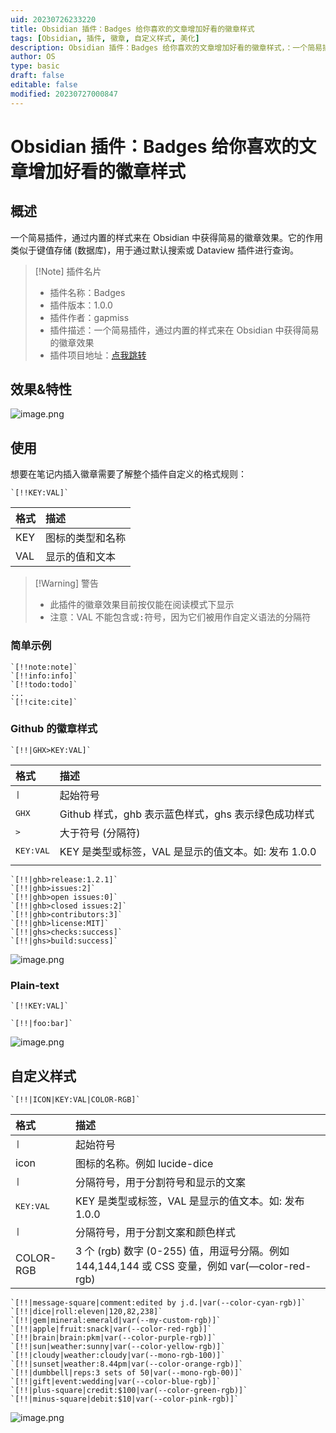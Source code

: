 ```yaml
---
uid: 20230726233220
title: Obsidian 插件：Badges 给你喜欢的文章增加好看的徽章样式
tags: [Obsidian, 插件, 徽章, 自定义样式, 美化]
description: Obsidian 插件：Badges 给你喜欢的文章增加好看的徽章样式，：一个简易插件，通过内置的样式来在 Obsidian 中获得简易的徽章效果
author: OS
type: basic
draft: false
editable: false
modified: 20230727000847
---
```


# Obsidian 插件：Badges 给你喜欢的文章增加好看的徽章样式

## 概述

一个简易插件，通过内置的样式来在 Obsidian 中获得简易的徽章效果。它的作用类似于键值存储 (数据库)，用于通过默认搜索或 Dataview 插件进行查询。

> [!Note] 插件名片
> - 插件名称：Badges
> - 插件版本：1.0.0
> - 插件作者：gapmiss
> - 插件描述：一个简易插件，通过内置的样式来在 Obsidian 中获得简易的徽章效果
> - 插件项目地址：[点我跳转](https://github.com/gapmiss/badges)

## 效果&特性

![image.png](https://cdn.pkmer.cn/images/20230726235457.png!pkmer)

## 使用

想要在笔记内插入徽章需要了解整个插件自定义的格式规则：

```格式规则如下：
`[!!KEY:VAL]`
```

|格式|描述|
|:--|:--|
|KEY|图标的类型和名称  |
|VAL|显示的值和文本|

> [!Warning] 警告
> - 此插件的徽章效果目前按仅能在阅读模式下显示
> - 注意：VAL 不能包含或<kbd>:</kbd>符号，因为它们被用作自定义语法的分隔符

### 简单示例

```简单示例
`[!!note:note]`
`[!!info:info]`
`[!!todo:todo]`
...
`[!!cite:cite]`
```

### Github 的徽章样式

```语法格式
`[!!|GHX>KEY:VAL]`
```

|格式| 描述 |
|:--|:--|
|<kbd>\|</kbd> |起始符号|`| |</kbd> |</kbd>|  |</kbd>|  |
|<kbd>GHX</kbd> |Github 样式，ghb 表示蓝色样式，ghs 表示绿色成功样式|
|<kbd>></kbd>|大于符号 (分隔符)|
|<kbd>KEY:VAL</kbd>|KEY 是类型或标签，VAL 是显示的值文本。如: 发布 1.0.0|
|  |  |

```简单示例
`[!!|ghb>release:1.2.1]`
`[!!|ghb>issues:2]`
`[!!|ghb>open issues:0]`
`[!!|ghb>closed issues:2]`
`[!!|ghb>contributors:3]`
`[!!|ghb>license:MIT]`
`[!!|ghs>checks:success]`
`[!!|ghs>build:success]`
```

![image.png](https://cdn.pkmer.cn/images/20230727000104.png!pkmer)

### Plain-text

```格式规则如下：
`[!!KEY:VAL]`
```

```简易示例
`[!!|foo:bar]`
```

![image.png](https://cdn.pkmer.cn/images/20230727000215.png!pkmer)

## 自定义样式

```格式
`[!!|ICON|KEY:VAL|COLOR-RGB]`
```

|格式|描述|
|:--|:--|
|<kbd>\|</kbd>|起始符号|
|icon|图标的名称。例如 lucide-dice|
|<kbd>\|</kbd> |分隔符号，用于分割符号和显示的文案|
|<kbd>KEY:VAL</kbd>|KEY 是类型或标签，VAL 是显示的值文本。如: 发布 1.0.0|
|<kbd>\|</kbd>|分隔符号，用于分割文案和颜色样式|
|COLOR-RGB|3 个 (rgb) 数字 (0-255) 值，用逗号分隔。例如 144,144,144 或 CSS 变量，例如 var(—color-red-rgb)|

```简易示例
`[!!|message-square|comment:edited by j.d.|var(--color-cyan-rgb)]`
`[!!|dice|roll:eleven|120,82,238]`
`[!!|gem|mineral:emerald|var(--my-custom-rgb)]`
`[!!|apple|fruit:snack|var(--color-red-rgb)]`
`[!!|brain|brain:pkm|var(--color-purple-rgb)]`
`[!!|sun|weather:sunny|var(--color-yellow-rgb)]`
`[!!|cloudy|weather:cloudy|var(--mono-rgb-100)]`
`[!!|sunset|weather:8.44pm|var(--color-orange-rgb)]`
`[!!|dumbbell|reps:3 sets of 50|var(--mono-rgb-00)]`
`[!!|gift|event:wedding|var(--color-blue-rgb)]`
`[!!|plus-square|credit:$100|var(--color-green-rgb)]`
`[!!|minus-square|debit:$10|var(--color-pink-rgb)]`
```

![image.png](https://cdn.pkmer.cn/images/20230727000436.png!pkmer)
